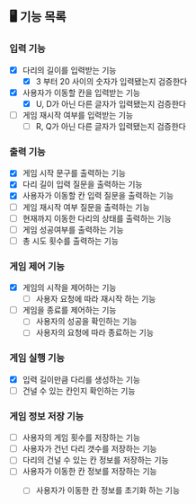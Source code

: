 ## 🖥 기능 목록

### 입력 기능
- [x] 다리의 길이를 입력받는 기능
  - [x] 3 부터 20 사이의 숫자가 입력됐는지 검증한다
- [X] 사용자가 이동할 칸을 입력받는 기능
  - [x] U, D가 아닌 다른 글자가 입력됐는지 검증한다
- [ ] 게임 재시작 여부를 입력받는 기능
  - [ ] R, Q가 아닌 다른 글자가 입력됐는지 검증한다

### 출력 기능
- [x] 게임 시작 문구를 출력하는 기능
- [x] 다리 길이 입력 질문을 출력하는 기능
- [x] 사용자가 이동할 칸 입력 질문을 출력하는 기능
- [ ] 게임 재시작 여부 질문을 출력하는 기능
- [ ] 현재까지 이동한 다리의 상태를 출력하는 기능
- [ ] 게임 성공여부를 출력하는 기능
- [ ] 총 시도 횟수를 출력하는 기능

### 게임 제어 기능
- [x] 게임의 시작을 제어하는 기능
  - [ ] 사용자 요청에 따라 재시작 하는 기능
- [ ] 게임을 종료를 제어하는 기능
  - [ ] 사용자의 성공을 확인하는 기능
  - [ ] 사용자의 요청에 따라 종료하는 기능

### 게임 실행 기능 
- [x] 입력 길이만큼 다리를 생성하는 기능
- [ ] 건널 수 있는 칸인지 확인하는 기능

### 게임 정보 저장 기능
- [ ] 사용자의 게임 횟수를 저장하는 기능
- [ ] 사용자가 건넌 다리 갯수를 저장하는 기능
- [ ] 다리의 건널 수 있는 칸 정보를 저장하는 기능
- [ ] 사용자가 이동한 칸 정보를 저장하는 기능
  - [ ] 사용자가 이동한 칸 정보를 초기화 하는 기능


